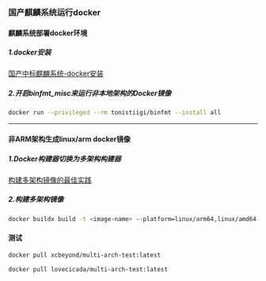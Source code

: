 

### 国产麒麟系统运行docker


#### 麒麟系统部署docker环境

##### 1.docker安装
[国产中标麒麟系统-docker安装](https://blog.csdn.net/qq_42511550/article/details/119188889)


##### 2.开启binfmt_misc来运行非本地架构的Docker镜像
```bash
docker run --privileged --rm tonistiigi/binfmt --install all
```

***

#### 非ARM架构生成linux/arm docker镜像

##### 1.Docker构建器切换为多架构构建器
[构建多架构镜像的最佳实践](https://xcbeyond.cn/blog/containers/build-multi-platform-images-best-practices/)

##### 2.构建多架构镜像
```bash
docker buildx build -t <image-name> --platform=linux/arm64,linux/amd64 .
```


#### 测试
```bash
docker pull xcbeyond/multi-arch-test:latest
```

```bash
docker pull lovecicada/multi-arch-test:latest
```